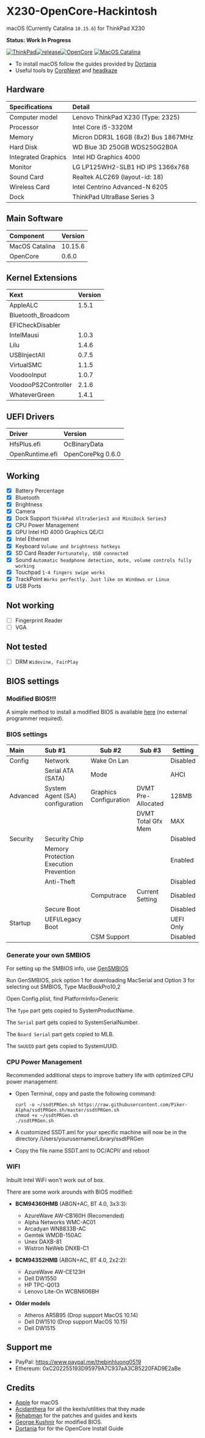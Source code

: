# X230-OpenCore-Hackintosh

macOS (Currently Catalina `10.15.6`) for ThinkPad X230

**Status: Work In Progress**

[![ThinkPad](https://img.shields.io/badge/ThinkPad-X230-blue.svg)]()[![release](https://img.shields.io/badge/Download-latest-brightgreen.svg)](https://github.com/LuongTheBinh-bit/X230-OpenCore-Hackintosh/releases/latest)[![OpenCore](https://img.shields.io/badge/OpenCore-0.6.0-blue.svg)](https://github.com/acidanthera/OpenCorePkg/releases/latest) [![MacOS Catalina](https://img.shields.io/badge/macOS-10.15.6-brightgreen.svg)](https://img.shields.io/badge/macOS-10.15.6-brightgreen.svg)

- To install macOS follow the guides provided by [Dortania](https://dortania.github.io/getting-started/)
- Useful tools by [CorpNewt](https://github.com/corpnewt) and [headkaze](https://github.com/headkaze/Hackintool)



## Hardware

| Specifications      | Detail                                      |
| :------------------ | :------------------------------------------ |
| Computer model	    | Lenovo ThinkPad X230 (Type: 2325)           |
| Processor           | Intel Core i5-3320M                         |
| Memory              | Micron DDR3L 16GB (8x2) Bus 1867MHz         |
| Hard Disk           | WD Blue 3D 250GB WDS250G2B0A      |
| Integrated Graphics | Intel HD Graphics 4000                      |
| Monitor             | LG LP125WH2-SLB1 HD IPS 1366x768            |
| Sound Card          | Realtek ALC269 (layout-id: 18)           |
| Wireless Card       | Intel Centrino Advanced-N 6205              |
| Dock                | ThinkPad UltraBase Series 3                 |

## Main Software

| Component      | Version |
| :------------- | :------ |
| MacOS Catalina | 10.15.6 |
| OpenCore       | 0.6.0   |

## Kernel Extensions

| Kext                | Version |
| :------------------ | :------ |
| AppleALC            | 1.5.1   |
| Bluetooth_Broadcom  |         |
| EFICheckDisabler    |         |
| IntelMausi          | 1.0.3   |
| Lilu                | 1.4.6   |
| USBInjectAll        | 0.7.5   |
| VirtualSMC          | 1.1.5   |
| VoodooInput         | 1.0.7   |
| VoodooPS2Controller | 2.1.6   |
| WhateverGreen       | 1.4.1   |

## UEFI Drivers

| Driver          | Version           |
| :-------------- | :---------------- |
| HfsPlus.efi     | OcBinaryData      |
| OpenRuntime.efi | OpenCorePkg 0.6.0 |

## Working

- [x] Battery Percentage
- [x] Bluetooth
- [x] Brightness
- [x] Camera
- [x] Dock Support `ThinkPad UltraSeries3 and MiniDock Series3`
- [x] CPU Power Management
- [x] GPU Intel HD 4000 Graphics QE/CI
- [x] Intel Ethernet
- [x] Keyboard `Volume and brightness hotkeys`
- [x] SD Card Reader `Fortunately, USB connected`
- [x] Sound `Automatic headphone detection, mute, volume controls fully working`
- [x] Touchpad `1-4 fingers swipe works`
- [x] TrackPoint  `Works perfectly. Just like on Windows or Linux`
- [x] USB Ports

## Not working

- [ ] Fingerprint Reader
- [ ] VGA

## Not tested

- [ ] DRM `Widevine, FairPlay`



## BIOS settings

### Modified BIOS!!!

A simple method to install a modified BIOS is available [here](https://github.com/n4ru/1vyrain/) (no external programmer required).

### BIOS settings

| Main | Sub #1                                 | Sub #2 | Sub #3 | Setting |
| :------------ | :----------- | ------------- | ------------- | ------------- |
| Config | Network | Wake On Lan |  | Disabled |
|  | Serial ATA (SATA) | Mode |  | AHCI |
| Advanced | System Agent (SA) configuration | Graphics Configuration | DVMT Pre-Allocated | 128MB |
|  |  |  | DVMT Total Gfx Mem | MAX |
| Security | Security Chip |  |  | Disabled |
|  | Memory Protection Execution Prevention |  |  | Enabled |
|  | Anti-Theft |  |  | Disabled |
|  |  | Computrace | Current Setting | Disabled |
|  | Secure Boot |  |  | Disabled |
| Startup | UEFI/Legacy Boot |  |  | UEFI Only |
|  |  | CSM Support |  | Disabled |

### Generate your own SMBIOS

For setting up the SMBIOS info, use [GenSMBIOS](https://github.com/corpnewt/GenSMBIOS)

Run GenSMBIOS, pick option 1 for downloading MacSerial and Option 3 for selecting out SMBIOS, Type MacBookPro10,2

Open Config.plist, find PlatformInfo>Generic

The `Type` part gets copied to SystemProductName.

The `Serial` part gets copied to SystemSerialNumber.

The `Board Serial` part gets copied to MLB.

The `SmUUID` part gets copied to SystemUUID.

### CPU Power Management

Recommended additional steps to improve battery life with optimized CPU power management:

- Open Terminal, copy and paste the following command:

  ```
  curl -o ~/ssdtPRGen.sh https://raw.githubusercontent.com/Piker-Alpha/ssdtPRGen.sh/master/ssdtPRGen.sh
  chmod +x ~/ssdtPRGen.sh
  ./ssdtPRGen.sh
  ```

- A customized SSDT.aml for your specific machine will now be in the directory /Users/yourusername/Library/ssdtPRGen

- Copy the file name SSDT.aml to OC/ACPI/ and reboot

### WIFI

Inbuilt Intel WiFi won't work out of box.

There are some work arounds with BIOS modified:

* **BCM94360HMB** (ABGN+AC, BT 4.0, 3x3:3):

  * AzureWave AW-CB160H (Recomended)
  * Alpha Networks WMC-AC01
  * Arcadyan WN8833B-AC
  * Gemtek WMDB-150AC
  * Unex DAXB-81
  * Wistron NeWeb DNXB-C1

* **BCM94352HMB** (ABGN+AC, BT 4.0, 2x2:2):

  * AzureWave AW-CE123H
  * Dell DW1550
  * HP TPC-Q013
  * Lenovo Lite-On WCBN606BH
  
* **Older models** 

  * Atheros AR5B95 (Drop support MacOS 10.14)
  * Dell DW1510 (Drop support MacOS 10.15)
  * Dell DW1515

## Support me

- PayPal: <https://www.paypal.me/thebinhluong0519>
- Ethereum: 0xC202255193D95979A7C937aA3CB5220FAD9E2aBe

## Credits

- [Apple](https://www.apple.com) for macOS
- [Acidanthera](https://github.com/acidanthera) for all the kexts/utilities that they made
- [Rehabman](https://github.com/RehabMan) for the patches and guides and kexts
- [George Kushnir](https://github.com/n4ru) for modified BIOS.
- [Dortania](https://github.com/dortania) for for the OpenCore Install Guide
